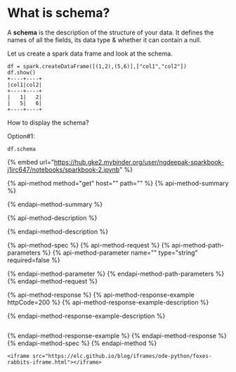 # What is schema?

A **schema** is the description of the structure of your data. It defines the names of all the fields, its data type & whether it can contain a null.

Let us create a spark data frame and look at the schema. 

```text
df = spark.createDataFrame([(1,2),(5,6)],["col1","col2"])
df.show()
+----+----+
|col1|col2|
+----+----+
|   1|   2|
|   5|   6|
+----+----+
```

How to display the schema?

Option\#1:

```text
df.schema
```

{% embed url="https://hub.gke2.mybinder.org/user/ngdeepak-sparkbook-j1irc647/notebooks/sparkbook-2.ipynb" %}

{% api-method method="get" host="" path="" %}
{% api-method-summary %}

{% endapi-method-summary %}

{% api-method-description %}

{% endapi-method-description %}

{% api-method-spec %}
{% api-method-request %}
{% api-method-path-parameters %}
{% api-method-parameter name="" type="string" required=false %}

{% endapi-method-parameter %}
{% endapi-method-path-parameters %}
{% endapi-method-request %}

{% api-method-response %}
{% api-method-response-example httpCode=200 %}
{% api-method-response-example-description %}

{% endapi-method-response-example-description %}

```

```
{% endapi-method-response-example %}
{% endapi-method-response %}
{% endapi-method-spec %}
{% endapi-method %}

```text
<iframe src="https://elc.github.io/blog/iframes/ode-python/foxes-rabbits-iframe.html"></iframe>
```

